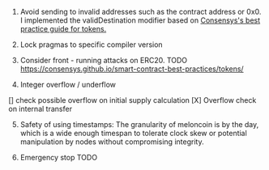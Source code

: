 

1) Avoid sending to invalid addresses such as the contract address or 0x0. I
implemented the validDestination modifier based on [Consensys's best
practice guide for tokens.](https://consensys.github.io/smart-contract-best-practices/tokens/)


2) Lock pragmas to specific compiler version

3) Consider front - running attacks on ERC20. TODO
https://consensys.github.io/smart-contract-best-practices/tokens/

4) Integer overflow / underflow

 [] check possible overflow on initial supply calculation
 [X] Overflow check on internal transfer

5) Safety of using timestamps:
The granularity of meloncoin is by the day, which is a wide enough timespan to tolerate clock skew or potential manipulation by nodes without compromising integrity.

6) Emergency stop
TODO
